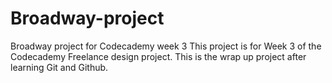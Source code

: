 # Broadway-project
Broadway project for Codecademy week 3
This project is for Week 3 of the Codecademy Freelance design project.  This is the wrap up project after learning Git and Github.
